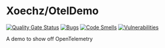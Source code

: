 # Xoechz/OtelDemo

[![Quality Gate Status](https://sonarcloud.io/api/project_badges/measure?project=Xoechz_OtelDemo&metric=alert_status)](https://sonarcloud.io/summary/new_code?id=Xoechz_OtelDemo)
[![Bugs](https://sonarcloud.io/api/project_badges/measure?project=Xoechz_OtelDemo&metric=bugs)](https://sonarcloud.io/summary/new_code?id=Xoechz_OtelDemo)
[![Code Smells](https://sonarcloud.io/api/project_badges/measure?project=Xoechz_OtelDemo&metric=code_smells)](https://sonarcloud.io/summary/new_code?id=Xoechz_OtelDemo)
[![Vulnerabilities](https://sonarcloud.io/api/project_badges/measure?project=Xoechz_OtelDemo&metric=vulnerabilities)](https://sonarcloud.io/summary/new_code?id=Xoechz_OtelDemo)

A demo to show off OpenTelemetry
